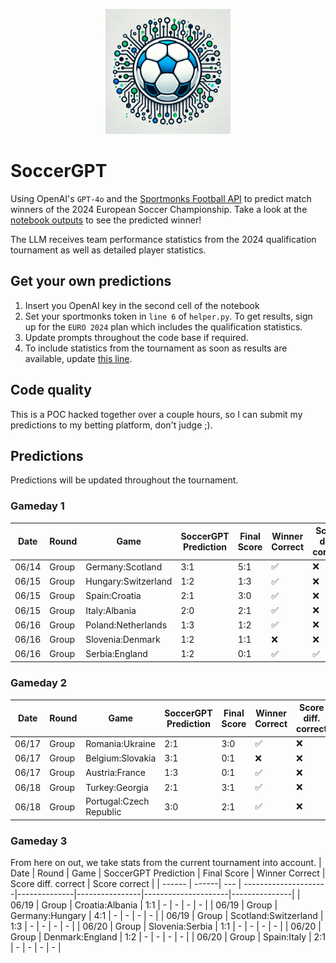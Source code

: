 <p align="center">
  <img src="https://raw.githubusercontent.com/chrisby/SoccerGPT/main/logo.webp" alt="drawing" width="200"/>
</p>

# SoccerGPT
Using OpenAI's `GPT-4o` and the [Sportmonks Football API](https://www.sportmonks.com/football-apis) to predict match winners of the 2024 European Soccer Championship. Take a look at the [notebook outputs](https://github.com/chrisby/SoccerGPT/blob/main/main.ipynb) to see the predicted winner! 

The LLM receives team performance statistics from the 2024 qualification tournament as well as detailed player statistics.

## Get your own predictions
1. Insert you OpenAI key in the second cell of the notebook
2. Set your sportmonks token in `line 6` of `helper.py`. To get results, sign up for the `EURO 2024` plan which includes the qualification statistics.
3. Update prompts throughout the code base if required.
4. To include statistics from the tournament as soon as results are available, update [this line](https://github.com/chrisby/SoccerGPT/blob/main/helper.py#L309).

## Code quality
This is a POC hacked together over a couple hours, so I can submit my predictions to my betting platform, don't judge ;).

## Predictions
Predictions will be updated throughout the tournament.
### Gameday 1
| Date  | Round  | Game | SoccerGPT Prediction | Final Score | Winner Correct | Score diff. correct | Score correct |
| ------ | ------| --- | ---------------------|--------------|----------------|---------------------|---------------|
| 06/14  | Group | Germany:Scotland  | 3:1  | 5:1            |       ✅︎       |        ❌           |       ❌       |
| 06/15  | Group | Hungary:Switzerland  | 1:2 | 1:3          |       ✅︎       |        ❌           |       ❌       |
| 06/15  | Group | Spain:Croatia  | 2:1 | 3:0                |       ✅︎       |        ❌           |       ❌       |
| 06/15  | Group | Italy:Albania  | 2:0 | 2:1                |       ✅︎       |        ❌           |       ❌       |
| 06/16  | Group | Poland:Netherlands  | 1:3 | 1:2           |       ✅︎       |        ❌           |       ❌       |
| 06/16  | Group | Slovenia:Denmark  | 1:2 | 1:1             |       ❌       |        ❌           |       ❌       |
| 06/16  | Group | Serbia:England  | 1:2 | 0:1               |       ✅︎       |        ✅︎           |       ❌       |
### Gameday 2
| Date  | Round  | Game | SoccerGPT Prediction | Final Score | Winner Correct | Score diff. correct | Score correct |
| ------ | ------| --- | ---------------------|--------------|----------------|---------------------|---------------|
| 06/17  | Group | Romania:Ukraine  | 2:1  | 3:0             |       ✅︎       |        ❌           |       ❌       |
| 06/17  | Group | Belgium:Slovakia  | 3:1 | 0:1             |       ❌       |       ❌            |       ❌       |
| 06/17  | Group | Austria:France  | 1:3 | 0:1               |       ✅︎       |        ❌           |       ❌       |
| 06/18  | Group | Turkey:Georgia  | 2:1 | 3:1               |       ✅︎       |        ❌           |       ❌       |
| 06/18  | Group | Portugal:Czech Republic  | 3:0 | 2:1      |       ✅︎       |        ❌           |       ❌       |
### Gameday 3
From here on out, we take stats from the current tournament into account.
| Date  | Round  | Game | SoccerGPT Prediction | Final Score | Winner Correct | Score diff. correct | Score correct |
| ------ | ------| --- | ---------------------|--------------|----------------|---------------------|---------------|
| 06/19  | Group | Croatia:Albania  | 1:1  | -               |       -       |        -            |       -        |
| 06/19  | Group | Germany:Hungary  | 4:1 | -                |       -       |        -            |       -        |
| 06/19  | Group | Scotland:Switzerland  | 1:3 | -           |       -       |        -            |       -        |
| 06/20  | Group | Slovenia:Serbia  | 1:1 | -                |       -       |        -            |       -        |
| 06/20  | Group | Denmark:England  | 1:2 | -                |       -       |        -            |       -        |
| 06/20  | Group | Spain:Italy  | 2:1 | -                    |       -       |        -            |       -        |
